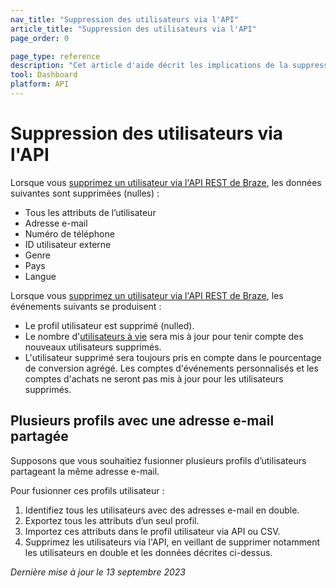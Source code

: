```yaml
---
nav_title: "Suppression des utilisateurs via l'API"
article_title: "Suppression des utilisateurs via l'API"
page_order: 0

page_type: reference
description: "Cet article d'aide décrit les implications de la suppression d'un profil utilisateur via l'API REST de Braze."
tool: Dashboard
platform: API
---
```


# Suppression des utilisateurs via l'API

Lorsque vous [supprimez un utilisateur via l'API REST de Braze]({{site.baseurl}}/api/endpoints/user_data/#user-delete-endpoint/), les données suivantes sont supprimées (nulles) :
- Tous les attributs de l’utilisateur
- Adresse e-mail
- Numéro de téléphone
- ID utilisateur externe 
- Genre
- Pays
- Langue

Lorsque vous [supprimez un utilisateur via l'API REST de Braze]({{site.baseurl}}/api/endpoints/user_data/#user-delete-endpoint/), les événements suivants se produisent :
- Le profil utilisateur est supprimé (nulled).
- Le nombre d'[utilisateurs à vie]({{site.baseurl}}/user_guide/data_and_analytics/analytics/understanding_your_app_usage_data/#lifetime-users) sera mis à jour pour tenir compte des nouveaux utilisateurs supprimés.	
- L'utilisateur supprimé sera toujours pris en compte dans le pourcentage de conversion agrégé. Les comptes d'événements personnalisés et les comptes d'achats ne seront pas mis à jour pour les utilisateurs supprimés.

## Plusieurs profils avec une adresse e-mail partagée

Supposons que vous souhaitiez fusionner plusieurs profils d’utilisateurs partageant la même adresse e-mail. 

Pour fusionner ces profils utilisateur :

 1. Identifiez tous les utilisateurs avec des adresses e-mail en double. 
 2. Exportez tous les attributs d’un seul profil. 
 3. Importez ces attributs dans le profil utilisateur via API ou CSV. 
 4. Supprimez les utilisateurs via l'API, en veillant de supprimer notamment les utilisateurs en double et les données décrites ci-dessus.

_Dernière mise à jour le 13 septembre 2023_


